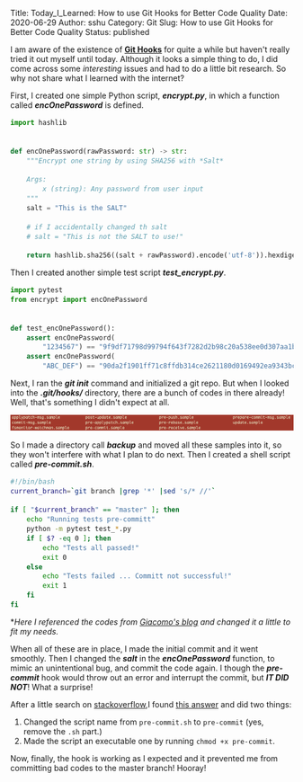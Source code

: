 Title: Today_I_Learned: How to use Git Hooks for Better Code Quality
Date: 2020-06-29
Author: sshu
Category: Git
Slug: How to use Git Hooks for Better Code Quality
Status: published

I am aware of the existence of **[Git Hooks](https://git-scm.com/book/en/v2/Customizing-Git-Git-Hooks)** for quite a while but haven't really tried it out myself until today. Although it looks a simple thing to do, I did come across some *interesting* issues and had to do a little bit research. So why not share what I learned with the internet?

First, I created one simple Python script, ***encrypt.py***,  in which a function called ***encOnePassword*** is defined.

```python
import hashlib


def encOnePassword(rawPassword: str) -> str:
    """Encrypt one string by using SHA256 with *Salt*

    Args:
        x (string): Any password from user input
    """
    salt = "This is the SALT"

    # if I accidentally changed th salt
    # salt = "This is not the SALT to use!"

    return hashlib.sha256((salt + rawPassword).encode('utf-8')).hexdigest()
```

Then I created another simple test script ***test_encrypt.py***.

```python
import pytest
from encrypt import encOnePassword


def test_encOnePassword():
    assert encOnePassword(
        "1234567") == "9f9df71798d99794f643f7282d2b98c20a538ee0d307aa1b3d2387635c6ae52f"
    assert encOnePassword(
        "ABC_DEF") == "90da2f1901ff71c8ffdb314ce2621180d0169492ea9343bc1a9bb86bbfecd6b6"

```

Next, I ran the ***git init*** command and initialized a git repo. But when I looked into the ***.git/hooks/*** directory, there are a bunch of codes in there already! Well, that's something I didn't expect at all.

<img src="images/git_hooks_samples.png">

So I made a directory call ***backup*** and moved all these samples into it, so they won't interfere with what I plan to do next. Then I created a shell script called ***pre-commit.sh***.

```bash
#!/bin/bash
current_branch=`git branch |grep '*' |sed 's/* //'`

if [ "$current_branch" == "master" ]; then
    echo "Running tests pre-committ"
    python -m pytest test_*.py
    if [ $? -eq 0 ]; then
        echo "Tests all passed!"
        exit 0
    else
        echo "Tests failed ... Committ not successful!"
        exit 1
    fi
fi
```

**Here I referenced the codes from [Giacomo's blog](https://www.giacomodebidda.com/a-simple-git-hook-for-your-python-projects/) and changed it a little to fit my needs.*

When all of these are in place, I made the initial commit and it went smoothly. Then I changed the ***salt*** in the ***encOnePassword*** function, to mimic an unintentional bug, and commit the code again. I though the ***pre-commit*** hook would throw out an error and interrupt the commit, but ***IT DID NOT***! What a surprise!

After a little search on [stackoverflow](www.stacoverflow.com),I found [this answer](https://stackoverflow.com/questions/5084100/post-commit-hook-not-running) and did two things:

1. Changed the script name from `pre-commit.sh` to `pre-commit` (yes, remove the `.sh` part.)
2. Made the script an executable one by running `chmod +x pre-commit`.

Now, finally, the hook is working as I expected and it prevented me from committing bad codes to the master branch! Hooray!

